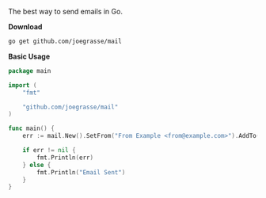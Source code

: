 The best way to send emails in Go.

**Download**

```bash
go get github.com/joegrasse/mail
```

**Basic Usage**

```go
package main

import (
	"fmt"

	"github.com/joegrasse/mail"
)

func main() {
	err := mail.New().SetFrom("From Example <from@example.com>").AddTo("to@example.com").SetSubject("New Go Email").SetBody("text/plain", "Hello Gophers!").Send("smtp.example.com:25")

	if err != nil {
		fmt.Println(err)
	} else {
		fmt.Println("Email Sent")
	}
}
```
